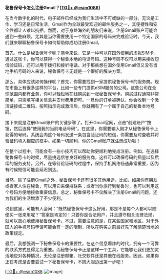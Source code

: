 **秘鲁保号卡怎么注册Gmail？[[TG💪+ @esim1088](https://t.me/s/esim1088)]**

在当今数字化的时代，电子邮件已经成为我们生活中不可或缺的一部分。无论是工作、学习还是日常生活，Gmail作为全球最受欢迎的邮件服务之一，其便捷性和安全性都让人难以抗拒。然而，对于身处海外的朋友们来说，注册Gmail账户可能会遇到一些麻烦，尤其是当你需要使用一个特定国家的号码来完成验证时。今天，我们就来聊聊秘鲁保号卡如何帮助你成功注册Gmail。

首先，什么是秘鲁保号卡呢？简单来说，它是一种可以在国外使用的虚拟SIM卡，通过这张卡，你可以获得一个秘鲁本地的电话号码。这种号码不仅可以用来接收短信验证码，还可以用于拨打和接听电话。对于那些想在国外使用Gmail但又没有当地手机号码的人来说，秘鲁保号卡无疑是一个很好的解决方案。

那么，具体应该如何操作呢？首先，你需要找到一家提供秘鲁保号卡的服务商。现在市面上有很多这样的平台，比如一些专门提供eSIM服务的公司。这些公司在全球范围内都有业务，你可以轻松地在线购买到一张秘鲁保号卡。购买过程通常非常简单，只需填写相关信息并支付费用即可。一旦你的订单被确认，你会收到一个激活链接或二维码，按照指示完成激活后，你就拥有了一个属于自己的秘鲁本地号码。

接下来就是注册Gmail账户的关键步骤了。打开Gmail官网，点击“创建账户”按钮，然后选择“使用我的当前电话号码”。在这里，你需要输入刚才从秘鲁保号卡上获得的号码。系统会向这个号码发送一条包含验证码的短信，你需要及时查收并将验证码填入相应的框中。如果一切顺利，你的Gmail账户就注册成功啦！

在整个过程中，可能会有一些小技巧可以帮助你更顺利地完成注册。例如，在选择秘鲁保号卡的时候，尽量挑选信誉良好的服务商，这样可以确保号码的质量以及后续的服务支持。另外，在等待验证码的过程中，保持手机网络畅通非常重要，因为有时候短信可能会延迟到达。

当然，除了注册Gmail之外，秘鲁保号卡还有很多其他用途。比如，如果你有朋友或者家人住在秘鲁，可以用它来保持联系；或者当你旅行到秘鲁时，也可以利用这个号码方便地接收重要信息。总之，秘鲁保号卡不仅解决了注册Gmail的问题，还为我们的生活增添了不少便利。

说到这里，可能有人会问：“既然秘鲁保号卡这么好用，那是不是每个人都可以随便买一张来用呢？”答案是肯定的！只要你是合法用户，并且遵守相关法律法规，就可以放心地使用秘鲁保号卡。不过，需要注意的是，在某些国家和地区，对于外国人的手机号码申请可能会有一定的限制，所以在购买之前最好先了解清楚当地的政策规定。

最后，我想强调一下秘鲁保号卡的重要性。在这个信息爆炸的时代，拥有一个可靠的联系方式显得尤为重要。而秘鲁保号卡正是这样一个工具，它能够让我们更加灵活地应对各种情况，无论是注册邮箱、社交软件还是其他在线服务。因此，如果你正在考虑是否要尝试一下秘鲁保号卡，不妨大胆迈出第一步吧！

[[TG💪+ @esim1088](https://t.me/s/esim1088) ![Image](https://i.postimg.cc/4NQfJmqS/Snipaste-2025-05-13-00-14-12.png)]